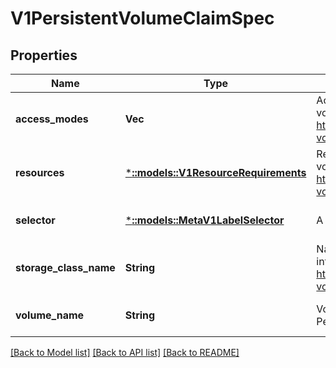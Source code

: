 # V1PersistentVolumeClaimSpec

## Properties
Name | Type | Description | Notes
------------ | ------------- | ------------- | -------------
**access_modes** | **Vec<String>** | AccessModes contains the desired access modes the volume should have. More info: https://kubernetes.io/docs/concepts/storage/persistent-volumes#access-modes-1 | [optional] [default to null]
**resources** | [***::models::V1ResourceRequirements**](io.k8s.kubernetes.pkg.api.v1.ResourceRequirements.md) | Resources represents the minimum resources the volume should have. More info: https://kubernetes.io/docs/concepts/storage/persistent-volumes#resources | [optional] [default to null]
**selector** | [***::models::MetaV1LabelSelector**](io.k8s.apimachinery.pkg.apis.meta.v1.LabelSelector.md) | A label query over volumes to consider for binding. | [optional] [default to null]
**storage_class_name** | **String** | Name of the StorageClass required by the claim. More info: https://kubernetes.io/docs/concepts/storage/persistent-volumes#class-1 | [optional] [default to null]
**volume_name** | **String** | VolumeName is the binding reference to the PersistentVolume backing this claim. | [optional] [default to null]

[[Back to Model list]](../README.md#documentation-for-models) [[Back to API list]](../README.md#documentation-for-api-endpoints) [[Back to README]](../README.md)


